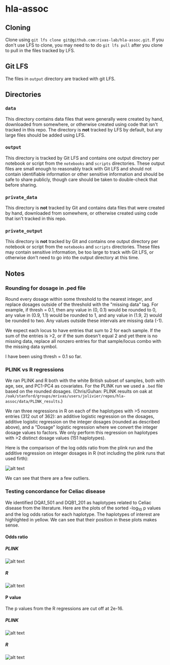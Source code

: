 # hla-assoc

## Cloning

Clone using `git lfs clone git@github.com:rivas-lab/hla-assoc.git`.
If you don't use LFS to clone, you may need to to do `git lfs pull` after you
clone to pull in the files tracked by LFS.

## Git LFS

The files in `output` directory are tracked with git LFS.

## Directories

### `data`

This directory contains data files that were generally were created by hand,
downloaded from somewhere, or otherwise created using code that isn't tracked
in this repo. The directory is **not** tracked by LFS by default, but any large
files should be added using LFS.

### `output`

This directory is tracked by Git LFS and contains one output directory per
notebook or script from the `notebooks` and `scripts` directories. These
output files are small enough to reasonably track with Git LFS and should not
contain identifiable information or other sensitive information and should be
safe to share publicly, though care should be taken to double-check that before
sharing.

### `private_data`

This directory is **not** tracked by Git and contains data files that were
created by hand, downloaded from somewhere, or otherwise created using code
that isn't tracked in this repo. 

### `private_output`

This directory is **not** tracked by Git and contains one output directory per
notebook or script from the `notebooks` and `scripts` directories. These files
may contain sensitive information, be too large to track with Git LFS, or 
otherwise don't need to go into the output directory at this time.

## Notes

### Rounding for dosage in .ped file

Round every dosage within some threshold to the nearest integer, and replace
dosages outside of the threshold with the "missing data" tag. For example, if
thresh = 0.1, then any value in (0, 0.1) would be rounded to 0, any value in
(0.9, 1.1) would be rounded to 1, and any value in (1.9, 2) would be rounded to 
two. Any values outside these intervals are missing data (-1).

We expect each locus to have entries that sum to 2 for each sample. If the
sum of the entries is >2, or if the sum doesn't equal 2 and yet there is no
missing data, replace all nonzero entries for that sample/locus combo with the
missing data symbol.

I have been using thresh = 0.1 so far.

### PLINK vs R regressions

We ran PLINK and R both with the white British subset of samples, both with 
age, sex, and PC1-PC4 as covariates. For the PLINK run we used a `.bed` file
based on the rounded dosages. (Chris/Guhan: PLINK results on oak at `/oak/stanford/groups/mrivas/users/jolivier/repos/hla-assoc/data/PLINK_results`.)

We ran three regressions in R on each of the haplotypes with >5 nonzero entries
(312 out of 362): an additive logistic regression on the dosages,
additive logistic regression on the integer dosages (rounded as described
above), and a "Dosage" logistic regression where we convert the integer dosage
values to factors. We only perform this regression on haplotypes with >2
distinct dosage values (151 haplotypes).

Here is the comparison of the log odds ratio from the plink run and the
additive regression on integer dosages in R (not including the plink runs that
used firth):

![alt text](https://github.com/rivas-lab/hla-assoc/blob/master/plots/out_dosage_add_plot.png)

We can see that there are a few outliers.

### Testing concordance for Celiac disease

We identified DQA1\_501 and DQB1\_201 as haplotypes related to Celiac disease
from the literature. Here are the plots of the sorted -log<sub>10</sub> p
values and the log odds ratios for each haplotype. The haplotypes of interest
are highlighted in yellow. We can see that their position in these plots makes
sense.

#### Odds ratio

##### PLINK

![alt text](https://github.com/rivas-lab/hla-assoc/blob/master/plots/OR_PLINK_plot.png)

##### R

![alt text](https://github.com/rivas-lab/hla-assoc/blob/master/plots/OR_R_plot.png)


#### P value

The p values from the R regressions are cut off at 2e-16.

##### PLINK

![alt text](https://github.com/rivas-lab/hla-assoc/blob/master/plots/log10_pval_PLINK_plot.png)

##### R
![alt text](https://github.com/rivas-lab/hla-assoc/blob/master/plots/log10_pval_R_plot.png)

